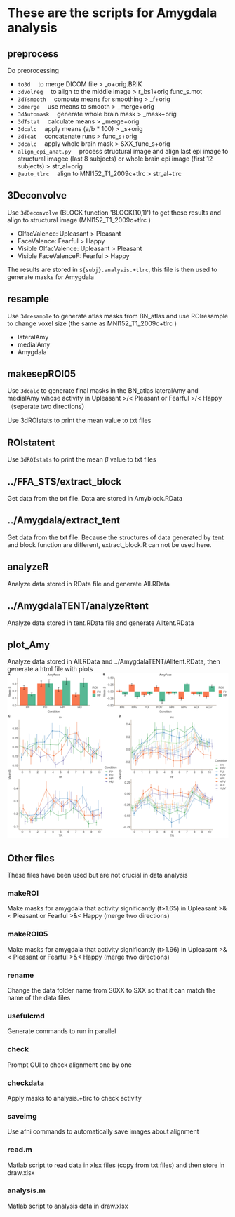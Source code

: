 # These are the scripts for Amygdala analysis

## preprocess
Do preorocessing
* `to3d` &emsp;to merge DICOM file              > \_o+orig.BRIK
* `3dvolreg` &emsp;to align to the middle image   > r_bs1+orig func_s.mot
* `3dTsmooth` &emsp;compute means for smoothing > \_f+orig
* `3dmerge` &emsp;use means to smooth           > \_merge+orig
* `3dAutomask` &emsp;generate whole brain mask  > \_mask+orig
* `3dTstat` &emsp;calculate means               > \_merge+orig
* `3dcalc` &emsp;apply means (a/b * 100)        > \_s+orig
* `3dTcat` &emsp;concatenate runs               > func_s+orig
* `3dcalc` &emsp;apply whole brain mask         > SXX_func_s+orig
* `align_epi_anat.py` &emsp;process structural image and align last epi image to structural imagee (last 8 subjects) or whole brain epi image (first 12 subjects) > str_al+orig
* `@auto_tlrc` &emsp;align to MNI152_T1_2009c+tlrc > str_al+tlrc

## 3Deconvolve
Use `3dDeconvolve` (BLOCK function 'BLOCK(10,1)') to get these results and align to structural image (MNI152_T1_2009c+tlrc )
* OlfacValence: Upleasant > Pleasant
* FaceValence: Fearful > Happy
* Visible OlfacValence: Upleasant > Pleasant
* Visible FaceValenceF: Fearful > Happy  

The results are stored in `${subj}.analysis.+tlrc`, this file is then used to generate masks for Amygdala

## resample
Use `3dresample` to generate atlas masks from BN_atlas and use ROIresample to change voxel size (the same as MNI152_T1_2009c+tlrc )
* lateralAmy
* medialAmy
* Amygdala

## makesepROI05
Use `3dcalc` to generate final masks in the BN_atlas lateralAmy and medialAmy whose activity in Upleasant >/< Pleasant or Fearful >/< Happy （seperate two directions）

Use 3dROIstats to print the mean value to txt files

## ROIstatent
Use `3dROIstats` to print the mean $\beta$ value to txt files

## ../FFA_STS/extract_block
Get data from the txt file.
Data are stored in Amyblock.RData

## ../Amygdala/extract_tent
Get data from the txt file.
Because the structures of data generated by tent and block function are different, extract_block.R can not be used here.

## analyzeR
Analyze data stored in RData file and generate All.RData

## ../AmygdalaTENT/analyzeRtent
Analyze data stored in tent.RData file and generate Alltent.RData

## plot_Amy
Analyze data stored in All.RData and ../AmygdalaTENT/Alltent.RData, then generate a html file with plots
![avatar](plot_Amy_files/figure-html/unnamed-chunk-4-1.png)

## Other files
These files have been used but are not crucial in data analysis

### makeROI
Make masks for amygdala that activity significantly (t>1.65) in Upleasant >&< Pleasant or Fearful >&< Happy (merge two directions)

### makeROI05
Make masks for amygdala that activity significantly (t>1.96) in Upleasant >&< Pleasant or Fearful >&< Happy (merge two directions)

### rename
Change the data folder name from S0XX to SXX so that it can match the name of the data files

### usefulcmd
Generate commands to run in parallel

### check
Prompt GUI to check alignment one by one

### checkdata
Apply masks to analysis.+tlrc to check activity

### saveimg
Use afni commands to automatically save images about alignment

### read.m
Matlab script to read data in xlsx files (copy from txt files) and then store in draw.xlsx

### analysis.m
Matlab script to analysis data in draw.xlsx
